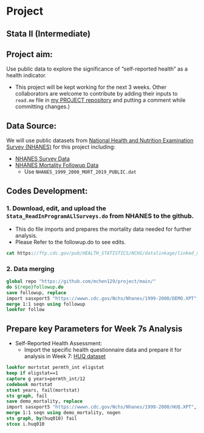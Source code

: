 # Project
## Stata II (Intermediate)


## Project aim: 
Use public data to explore the significance of “self-reported health” as a health indicator.
  - This project will be kept working for the next 3 weeks. Other collaborators are welcome to contribute by adding their inputs to `read.me` file in [my PROJECT repository](https://raw.githubusercontent.com/mchen129/project/main/) and putting a comment while committing changes.)


## Data Source:
  We will use public datasets from [National Health and Nutrition Examination Survey (NHANES)](https://www.cdc.gov/nchs/nhanes/index.htm) for this project including:
  - [NHANES Survey Data](https://wwwn.cdc.gov/Nchs/Nhanes/1999-2000/DEMO.XPT)
  - [NHANES Mortality Followup Data](https://ftp.cdc.gov/pub/HEALTH_STATISTICS/NCHS/datalinkage/linked_mortality/)
    - Use `NHANES_1999_2000_MORT_2019_PUBLIC.dat`

	
## Codes Development:
### 1. Download, edit, and upload the `Stata_ReadInProgramALlSurveys.do` from NHANES to the github.
  - This do file imports and prepares the mortality data needed for further analysis.
  - Please Refer to the followup.do to see edits.
  ```stata
cat https://ftp.cdc.gov/pub/HEALTH_STATISTICS/NCHS/datalinkage/linked_mortality/Stata_ReadInProgramAllSurveys.do   
```

### 2. Data merging 
  ```stata
global repo "https://github.com/mchen129/project/main/"
do ${repo}followup.do
save followup, replace
import sasxport5 "https://wwwn.cdc.gov/Nchs/Nhanes/1999-2000/DEMO.XPT", clear
merge 1:1 seqn using followup
lookfor follow
```


## Prepare key Parameters for Week 7s Analysis
  - Self-Reported Health Assessment:
    - Import the specific health questionnaire data and prepare it for analysis in Week 7: [HUQ dataset](https://wwwn.cdc.gov/Nchs/Nhanes/1999-2000/HUQ.XPT)
   ```stata
lookfor mortstat permth_int eligstat 
keep if eligstat==1
capture g years=permth_int/12
codebook mortstat
stset years, fail(mortstat)
sts graph, fail
save demo_mortality, replace 
import sasxport5 "https://wwwn.cdc.gov/Nchs/Nhanes/1999-2000/HUQ.XPT", clear 
merge 1:1 seqn using demo_mortality, nogen
sts graph, by(huq010) fail
stcox i.huq010
```
